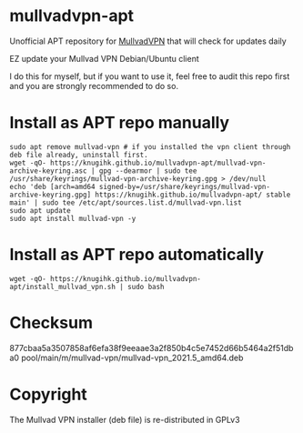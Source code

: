 # mullvadvpn-apt
Unofficial APT repository for [MullvadVPN](https://github.com/mullvad/mullvadvpn-app) that will check for updates daily

EZ update your Mullvad VPN Debian/Ubuntu client

I do this for myself, but if you want to use it, feel free to audit this repo first and you are strongly recommended to do so.

# Install as APT repo manually
```shell
sudo apt remove mullvad-vpn # if you installed the vpn client through deb file already, uninstall first.
wget -qO- https://knugihk.github.io/mullvadvpn-apt/mullvad-vpn-archive-keyring.asc | gpg --dearmor | sudo tee /usr/share/keyrings/mullvad-vpn-archive-keyring.gpg > /dev/null
echo 'deb [arch=amd64 signed-by=/usr/share/keyrings/mullvad-vpn-archive-keyring.gpg] https://knugihk.github.io/mullvadvpn-apt/ stable main' | sudo tee /etc/apt/sources.list.d/mullvad-vpn.list
sudo apt update
sudo apt install mullvad-vpn -y
```

# Install as APT repo automatically
```shell
wget -qO- https://knugihk.github.io/mullvadvpn-apt/install_mullvad_vpn.sh | sudo bash
```

# Checksum
877cbaa5a3507858af6efa38f9eeaae3a2f850b4c5e7452d66b5464a2f51dba0  pool/main/m/mullvad-vpn/mullvad-vpn_2021.5_amd64.deb

# Copyright
The Mullvad VPN installer (deb file) is re-distributed in GPLv3
